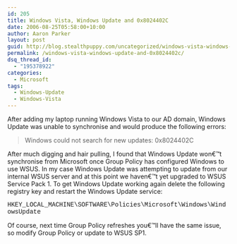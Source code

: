 ```yaml
---
id: 205
title: Windows Vista, Windows Update and 0x8024402C
date: 2006-08-25T05:58:00+10:00
author: Aaron Parker
layout: post
guid: http://blog.stealthpuppy.com/uncategorized/windows-vista-windows-update-and-0x8024402c
permalink: /windows-vista-windows-update-and-0x8024402c/
dsq_thread_id:
  - "195378922"
categories:
  - Microsoft
tags:
  - Windows-Update
  - Windows-Vista
---
```

After adding my laptop running Windows Vista to our AD domain, Windows Update was unable to synchronise and would produce the following errors:

> Windows could not search for new updates: 0x8024402C

After much digging and hair pulling, I found that Windows Update won€™t synchronise from Microsoft once Group Policy has configured Windows to use WSUS. In my case Windows Update was attempting to update from our internal WSUS server and at this point we haven€™t yet upgraded to WSUS Service Pack 1. To get Windows Update working again delete the following registry key and restart the Windows Update service:

<font face="Courier New">HKEY_LOCAL_MACHINE\SOFTWARE\Policies\Microsoft\Windows\WindowsUpdate</font>

Of course, next time Group Policy refreshes you€™ll have the same issue, so modify Group Policy or update to WSUS SP1.